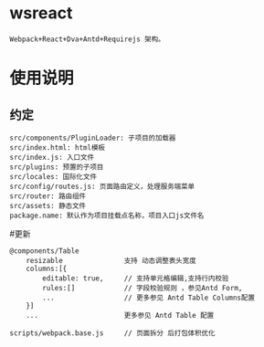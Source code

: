 # wsreact
    Webpack+React+Dva+Antd+Requirejs 架构。

# 使用说明
## 约定
    src/components/PluginLoader: 子项目的加载器
    src/index.html: html模板
    src/index.js: 入口文件
    src/plugins: 预置的子项目
    src/locales: 国际化文件
    src/config/routes.js: 页面路由定义，处理服务端菜单
    src/router: 路由组件
    src/assets: 静态文件
    package.name: 默认作为项目挂载点名称，项目入口js文件名
    
    
#更新

    @components/Table
        resizable               支持 动态调整表头宽度
        columns:[{
            editable: true,     // 支持单元格编辑,支持行内校验
            rules:[]            // 字段校验规则 ，参见Antd Form,
            ...                 // 更多参见 Antd Table Columns配置
        }]
        ...                     更多参见 Antd Table 配置
    
    scripts/webpack.base.js     // 页面拆分 后打包体积优化
    
